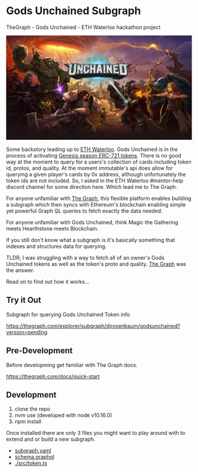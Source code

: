 # Gods Unchained Subgraph
TheGraph - Gods Unchained - ETH Waterloo hackathon project

<a href="https://godsunchained.com/"><img src="./gods-unchained.jpg" title="gods unchained" width=600/></a>


Some backstory leading up to [ETH Waterloo](https://ethwaterloo.com/). Gods Unchained is in the process of activating [Genesis season ERC-721 tokens](https://etherscan.io/token/0x629cdec6acc980ebeebea9e5003bcd44db9fc5ce). There is no good way at the moment to query for a users's collection of cards including token id, protos, and quality. At the moment immutable's api does allow for querying a given player's cards by 0x address, although unfortunately the token ids are not included. So, I asked in the ETH Waterloo #mentor-help discord channel for some direction here. Which lead me to The Graph. 

For anyone unfamiliar with [The Graph](https://thegraph.com/), this flexible platform enables building a subgraph which then syncs with Ethereum's blockchain enabling simple yet powerful Graph QL queries to fetch exactly the data needed. 

For anyone unfamiliar with Gods Unchained, think Magic the Gathering meets Hearthstone meets Blockchain.

If you still don't know what a subgraph is it's basically something that indexes and structures data for querying.

TLDR; I was struggling with a way to fetch all of an owner's Gods Unchained tokens as well as the token's proto and quality. [The Graph](https://thegraph.com/) was the answer.

Read on to find out how it works...

## Try it Out
Subgraph for querying Gods Unchained Token info

https://thegraph.com/explorer/subgraph/djrosenbaum/godsunchained?version=pending

## Pre-Development
Before developming get familiar with The Graph docs.

https://thegraph.com/docs/quick-start

## Development
1. clone the repo
2. nvm use (developed with node v10.16.0)
3. npm install

Once installed there are only 3 files you might want to play around with to extend and or build a new subgraph.

* [subgraph.yaml](./subgraph.yaml)
* [schema.graphql](./schema.graphql)
* [./src/token.ts](./src/token.ts)